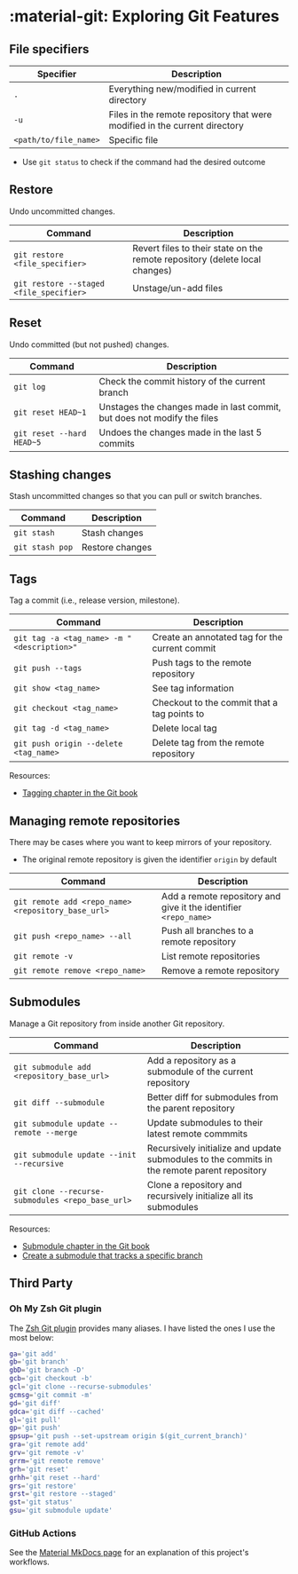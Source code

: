 # :material-git: Exploring Git Features

## File specifiers

| Specifier | Description |
| --------- | ----------- |
| `.` | Everything new/modified in current directory |
| `-u` | Files in the remote repository that were modified in the current directory |
| `<path/to/file_name>` | Specific file |

- Use `git status` to check if the command had the desired outcome

## Restore

Undo uncommitted changes.

| Command | Description |
| --------- | ----------- |
| `git restore <file_specifier>` | Revert files to their state on the remote repository (delete local changes) |
| `git restore --staged <file_specifier>` | Unstage/un-add files |

## Reset

Undo committed (but not pushed) changes.

| Command | Description |
| --------- | ----------- |
| `git log` | Check the commit history of the current branch |
| `git reset HEAD~1` | Unstages the changes made in last commit, but does not modify the files |
| `git reset --hard HEAD~5` | Undoes the changes made in the last 5 commits |

## Stashing changes

Stash uncommitted changes so that you can pull or switch branches.

| Command | Description |
| --------- | ----------- |
| `git stash` | Stash changes |
| `git stash pop` | Restore changes |

## Tags

Tag a commit (i.e., release version, milestone).

| Command | Description |
| --------- | ----------- |
| `git tag -a <tag_name> -m "<description>"` | Create an annotated tag for the current commit |
| `git push --tags` | Push tags to the remote repository |
| `git show <tag_name>` | See tag information |
| `git checkout <tag_name>` | Checkout to the commit that a tag points to |
| `git tag -d <tag_name>` | Delete local tag |
| `git push origin --delete <tag_name>` | Delete tag from the remote repository |

Resources:

- [Tagging chapter in the Git book](https://git-scm.com/book/en/v2/Git-Basics-Tagging)

## Managing remote repositories

There may be cases where you want to keep mirrors of your repository.

- The original remote repository is given the identifier `origin` by default

| Command | Description |
| --------- | ----------- |
| `git remote add <repo_name> <repository_base_url>` | Add a remote repository and give it the identifier `<repo_name>` |
| `git push <repo_name> --all` | Push all branches to a remote repository |
| `git remote -v` | List remote repositories |
| `git remote remove <repo_name>` | Remove a remote repository |

## Submodules

Manage a Git repository from inside another Git repository.

| Command | Description |
| --------- | ----------- |
| `git submodule add <repository_base_url>` | Add a repository as a submodule of the current repository |
| `git diff --submodule` | Better diff for submodules from the parent repository |
| `git submodule update --remote --merge` | Update submodules to their latest remote commmits |
| `git submodule update --init --recursive` | Recursively initialize and update submodules to the commits in the remote parent repository |
| `git clone --recurse-submodules <repo_base_url>` | Clone a repository and recursively initialize all its submodules |

Resources:

- [Submodule chapter in the Git book](https://git-scm.com/book/en/v2/Git-Tools-Submodules)
- [Create a submodule that tracks a specific branch](https://stackoverflow.com/questions/9189575/git-submodule-tracking-latest/9189815#9189815)

## Third Party

### Oh My Zsh Git plugin

The [Zsh Git plugin](https://github.com/ohmyzsh/ohmyzsh/tree/master/plugins/git) provides many aliases.
I have listed the ones I use the most below:

``` sh
ga='git add'
gb='git branch'
gbD='git branch -D'
gcb='git checkout -b'
gcl='git clone --recurse-submodules'
gcmsg='git commit -m'
gd='git diff'
gdca='git diff --cached'
gl='git pull'
gp='git push'
gpsup='git push --set-upstream origin $(git_current_branch)'
gra='git remote add'
grv='git remote -v'
grrm='git remote remove'
grh='git reset'
grhh='git reset --hard'
grs='git restore'
grst='git restore --staged'
gst='git status'
gsu='git submodule update'
```

### GitHub Actions

See the [Material MkDocs page](../mkdocs.md#ci-cd-using-github-actions) for an explanation of this project's workflows.
